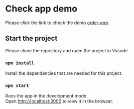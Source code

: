 # Check app demo

Please click the link to check the demo [order-app](https://github.com/facebook/create-react-app).

## Start the project

Please clone the repository and open the project in Vscode.

### `npm install`

Install the dependencies that are needed for this project.

### `npm start`

Runs the app in the development mode.\
Open [http://localhost:3000](http://localhost:3000) to view it in the browser.

